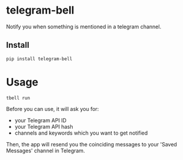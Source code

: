 # telegram-bell

Notify you when something is mentioned in a telegram channel.

## Install

    pip install telegram-bell

# Usage

    tbell run

Before you can use, it will ask you for:

- your Telegram API ID
- your Telegram API hash
- channels and keywords which you want to get notified

Then, the app will resend you the coinciding messages to your 'Saved Messages' channel in Telegram.